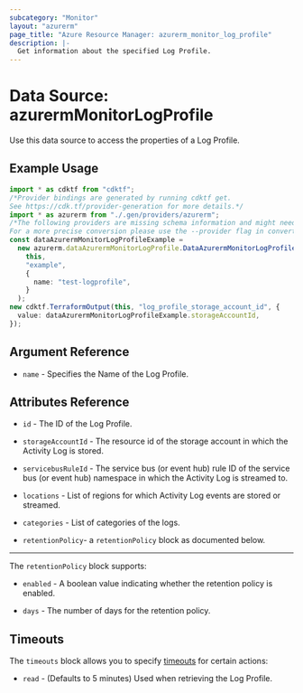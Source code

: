 ```yaml
---
subcategory: "Monitor"
layout: "azurerm"
page_title: "Azure Resource Manager: azurerm_monitor_log_profile"
description: |-
  Get information about the specified Log Profile.
---
```


# Data Source: azurermMonitorLogProfile

Use this data source to access the properties of a Log Profile.

## Example Usage

```typescript
import * as cdktf from "cdktf";
/*Provider bindings are generated by running cdktf get.
See https://cdk.tf/provider-generation for more details.*/
import * as azurerm from "./.gen/providers/azurerm";
/*The following providers are missing schema information and might need manual adjustments to synthesize correctly: azurerm.
For a more precise conversion please use the --provider flag in convert.*/
const dataAzurermMonitorLogProfileExample =
  new azurerm.dataAzurermMonitorLogProfile.DataAzurermMonitorLogProfile(
    this,
    "example",
    {
      name: "test-logprofile",
    }
  );
new cdktf.TerraformOutput(this, "log_profile_storage_account_id", {
  value: dataAzurermMonitorLogProfileExample.storageAccountId,
});

```

## Argument Reference

* `name` - Specifies the Name of the Log Profile.

## Attributes Reference

*   `id` - The ID of the Log Profile.

*   `storageAccountId` - The resource id of the storage account in which the Activity Log is stored.

*   `servicebusRuleId` - The service bus (or event hub) rule ID of the service bus (or event hub) namespace in which the Activity Log is streamed to.

*   `locations` - List of regions for which Activity Log events are stored or streamed.

*   `categories` - List of categories of the logs.

*   `retentionPolicy`- a `retentionPolicy` block as documented below.

***

The `retentionPolicy` block supports:

*   `enabled` - A boolean value indicating whether the retention policy is enabled.

*   `days` - The number of days for the retention policy.

## Timeouts

The `timeouts` block allows you to specify [timeouts](https://www.terraform.io/language/resources/syntax#operation-timeouts) for certain actions:

* `read` - (Defaults to 5 minutes) Used when retrieving the Log Profile.
